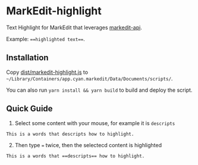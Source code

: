 # MarkEdit-highlight

Text Highlight for MarkEdit that leverages [markedit-api](https://github.com/MarkEdit-app/MarkEdit-api).

Example: `==highlighted text==`.

## Installation

Copy [dist/markedit-highlight.js](dist/markedit-highlight.js) to `~/Library/Containers/app.cyan.markedit/Data/Documents/scripts/`.

You can also run `yarn install && yarn build` to build and deploy the script.

## Quick Guide

1. Select some content with your mouse, for example it is `descripts`

```markdown
This is a words that descripts how to highlight.
```
2. Then type `=` twice, then the selectecd content is highlighted

```
This is a words that ==descripts== how to highlight.
```
